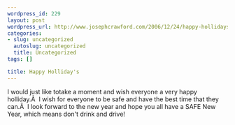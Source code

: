 ```yaml
--- 
wordpress_id: 229
layout: post
wordpress_url: http://www.josephcrawford.com/2006/12/24/happy-hollidays/
categories: 
- slug: uncategorized
  autoslug: uncategorized
  title: Uncategorized
tags: []

title: Happy Holliday's
---
```

I would just like totake a moment and wish everyone a very happy holliday.Â  I wish for everyone to be safe and have the best time that they can.Â  I look forward to the new year and hope you all have a SAFE New Year, which means don't drink and drive!
